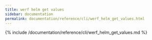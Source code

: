 ```yaml
---
title: werf helm get values
sidebar: documentation
permalink: documentation/reference/cli/werf_helm_get_values.html
---
```


{% include /documentation/reference/cli/werf_helm_get_values.md %}
